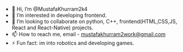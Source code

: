 - 👋 Hi, I’m @MustafaKhurram2k4
- 👀 I’m interested in developing frontend.
- 💞️ I’m looking to collaborate on python, C++, frontend(HTML,CSS,JS, React and React-Native) projects.
- 📫 How to reach me, email - mustafakhurram2work@gmail.com
- ⚡ Fun fact: im into robotics and developing games.

<!---
MustafaKhurram2k4/MustafaKhurram2k4 is a ✨ special ✨ repository because its `README.md` (this file) appears on your GitHub profile.
You can click the Preview link to take a look at your changes.
--->
